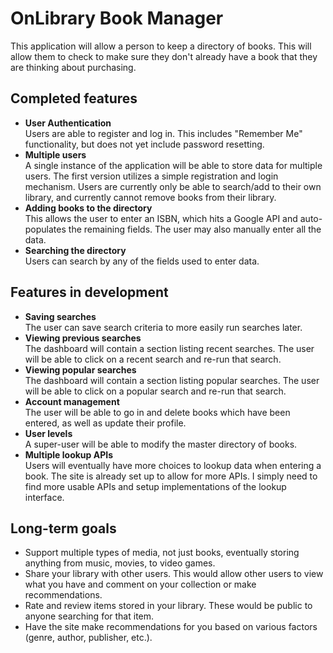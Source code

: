 OnLibrary Book Manager
======================

This application will allow a person to keep a directory of books. This will allow them to check to make sure they
don't already have a book that they are thinking about purchasing.

Completed features
------------------

 *  **User Authentication**<br />
    Users are able to register and log in. This includes "Remember Me" functionality, but does not yet
    include password resetting.
 *  **Multiple users**<br />
    A single instance of the application will be able to store data for multiple users. The first version utilizes
    a simple registration and login mechanism. Users are currently only be able to search/add to their own library,
    and currently cannot remove books from their library.
 *  **Adding books to the directory**<br />
    This allows the user to enter an ISBN, which hits a Google API and auto-populates the remaining fields. The
    user may also manually enter all the data.
 *  **Searching the directory**<br />
    Users can search by any of the fields used to enter data.

Features in development
-----------------------

 *  **Saving searches**<br />
    The user can save search criteria to more easily run searches later.
 *  **Viewing previous searches**<br />
    The dashboard will contain a section listing recent searches. The user will be able to click on a recent search
    and re-run that search.
 *  **Viewing popular searches**<br />
    The dashboard will contain a section listing popular searches. The user will be able to click on a popular search
    and re-run that search.
 *  **Account management**<br />
    The user will be able to go in and delete books which have been entered, as well as update their profile.
 *  **User levels**<br />
    A super-user will be able to modify the master directory of books.
 *  **Multiple lookup APIs**<br />
    Users will eventually have more choices to lookup data when entering a book. The site is already set up to allow
    for more APIs. I simply need to find more usable APIs and setup implementations of the lookup interface.

Long-term goals
---------------

 *  Support multiple types of media, not just books, eventually storing anything from music, movies, to video games.
 *  Share your library with other users. This would allow other users to view what you have and comment on your
    collection or make recommendations.
 *  Rate and review items stored in your library. These would be public to anyone searching for that item.
 *  Have the site make recommendations for you based on various factors (genre, author, publisher, etc.).
